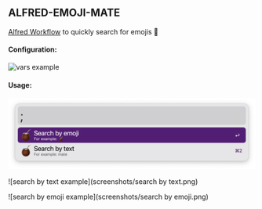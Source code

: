 ## ALFRED-EMOJI-MATE

[Alfred Workflow](https://www.alfredapp.com/workflows/) to quickly search for emojis 🧉️


#### Configuration:

![vars example](screenshots/config.png)


#### Usage:

![usage example](screenshots/usage.png)

![search by text example](screenshots/search by text.png)

![search by emoji example](screenshots/search by emoji.png)

